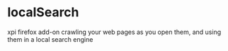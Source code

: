 # localSearch
xpi firefox add-on crawling your web pages as you open them, and using them in a local search engine
